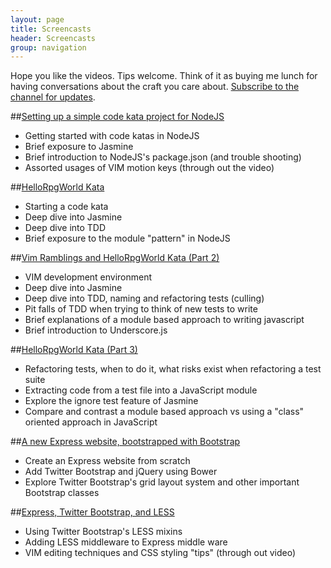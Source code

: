 ```yaml
---
layout: page
title: Screencasts
header: Screencasts
group: navigation
---
```


Hope you like the videos. Tips welcome. Think of it as buying me lunch for having conversations about the craft you care about. [Subscribe to the channel for updates](https://vimeo.com/channels/659338).

##[Setting up a simple code kata project for NodeJS](https://vimeo.com/channels/659338/84082218)

- Getting started with code katas in NodeJS
- Brief exposure to Jasmine
- Brief introduction to NodeJS's package.json (and trouble shooting)
- Assorted usages of VIM motion keys (through out the video)

##[HelloRpgWorld Kata](https://vimeo.com/channels/659338/84101834)

- Starting a code kata
- Deep dive into Jasmine
- Deep dive into TDD
- Brief exposure to the module "pattern" in NodeJS

##[Vim Ramblings and HelloRpgWorld Kata (Part 2)](https://vimeo.com/channels/659338/84146414)

- VIM development environment
- Deep dive into Jasmine
- Deep dive into TDD, naming and refactoring tests (culling)
- Pit falls of TDD when trying to think of new tests to write
- Brief explanations of a module based approach to writing javascript
- Brief introduction to Underscore.js

##[HelloRpgWorld Kata (Part 3)](https://vimeo.com/channels/659338/84241331)

- Refactoring tests, when to do it, what risks exist when refactoring a test suite
- Extracting code from a test file into a JavaScript module
- Explore the ignore test feature of Jasmine
- Compare and contrast a module based approach vs using a "class" oriented approach in JavaScript

##[A new Express website, bootstrapped with Bootstrap](https://vimeo.com/channels/659338/84485703)

- Create an Express website from scratch
- Add Twitter Bootstrap and jQuery using Bower
- Explore Twitter Bootstrap's grid layout system and other important Bootstrap classes

##[Express, Twitter Bootstrap, and LESS](https://vimeo.com/channels/659338/84542536)

- Using Twitter Bootstrap's LESS mixins
- Adding LESS middleware to Express middle ware
- VIM editing techniques and CSS styling "tips" (through out video)
